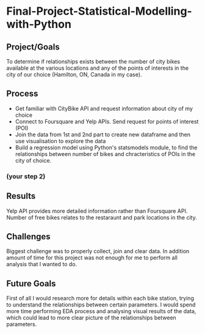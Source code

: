 # Final-Project-Statistical-Modelling-with-Python

## Project/Goals
To determine if relationships exists between the number of city bikes available at the various locations and any of the points of interests in the city of our choice (Hamilton, ON, Canada in my case).

## Process
- Get familiar with CityBike API and request information about city of my choice
- Connect to Foursquare and Yelp APIs. Send request for points of interest (POI)
- Join the data from 1st and 2nd part to create new dataframe and then use visualisation to explore the data
- Build a regression model using Python's statsmodels module, to find the relationships between number of bikes and chracteristics of POIs in the city of choice.
### (your step 2)

## Results
Yelp API provides more detailed information rather than Foursquare API. Number of free bikes relates to the restaraunt and park locations in the city.

## Challenges 
Biggest challenge was to properly collect, join and clear data. In addition amount of time for this project was not enough for me to perform all analysis that I wanted to do.
## Future Goals
First of all I would research more for details within each bike station, trying to understand the relationships between certain parameters. I would spend more time performing EDA process and analysing visual results of the data, which could lead to more clear picture of the relationships between parameters.
